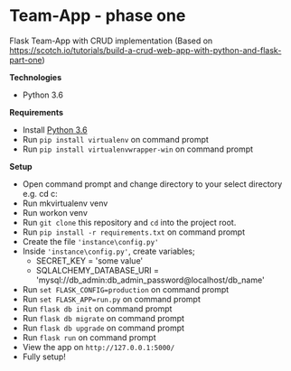 # Team-App - phase one
Flask Team-App with CRUD implementation
(Based on https://scotch.io/tutorials/build-a-crud-web-app-with-python-and-flask-part-one)

**Technologies**
* Python 3.6

**Requirements**
* Install [Python 3.6](https://www.python.org/downloads/)
* Run `pip install virtualenv` on command prompt
* Run `pip install virtualenvwrapper-win` on command prompt

**Setup**
* Open command prompt and change directory to your select directory e.g. cd c:
* Run mkvirtualenv venv
* Run workon venv
* Run `git clone` this repository and `cd` into the project root.
* Run `pip install -r requirements.txt` on command prompt
* Create the file `'instance\config.py'`
* Inside `'instance\config.py'`, create variables;
    - SECRET_KEY = 'some value'
    - SQLALCHEMY_DATABASE_URI = 'mysql://db_admin:db_admin_password@localhost/db_name'
* Run `set FLASK_CONFIG=production` on command prompt
* Run `set FLASK_APP=run.py` on command prompt
* Run `flask db init` on command prompt
* Run `flask db migrate` on command prompt
* Run `flask db upgrade` on command prompt
* Run `flask run` on command prompt
* View the app on `http://127.0.0.1:5000/`
* Fully setup!
